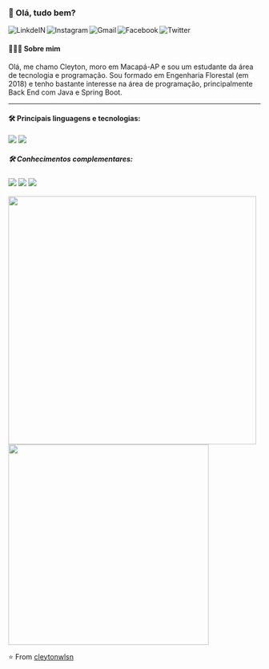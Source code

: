 ### 👋 Olá, tudo bem?
<a target="_blank" href="https://www.linkedin.com/in/cleytonwlsn/">
  <img align="left" alt="LinkdeIN" src="https://img.shields.io/badge/linkedin-%230077B5.svg?&style=for-the-badge&logo=linkedin&logoColor=black" />
</a>
<a target="_blank" href="https://www.instagram.com/cleytonwlsn/">
  <img align="left" alt="Instagram" src="https://img.shields.io/badge/instagram-%23E4405F.svg?&style=for-the-badge&logo=instagram&logoColor=black" />
</a>
<a target="_blank" href="mailto:cleytonwilsonlima@gmail.com">
  <img align="left" alt="Gmail" src="https://img.shields.io/badge/gmail-D14836?&style=for-the-badge&logo=gmail&logoColor=black" />
</a>
<a target="_blank" href="https://www.facebook.com/cley.wilson/">
  <img align="left" alt="Facebook" src="https://img.shields.io/badge/facebook-%231877F2.svg?&style=for-the-badge&logo=facebook&logoColor=black" />
</a>
<a target="_blank" href="https://www.twitter.com/cleytonwlsn/">
  <img align="left" alt="Twitter" src="https://img.shields.io/badge/twitter-%231DA1F2.svg?&style=for-the-badge&logo=twitter&logoColor=black" />
</a>
<br>

<h4> 👨🏻‍💻 Sobre mim </h4>

Olá, me chamo Cleyton, moro em Macapá-AP e sou um estudante da área de tecnologia e programação. Sou formado em Engenharia Florestal (em 2018) e tenho bastante interesse na área de programação, principalmente Back End com Java e Spring Boot. 

----
<h4> 🛠 Principais linguagens e tecnologias: </h4>
<code><img src="https://img.shields.io/badge/java-%23ED8B00.svg?style=for-the-badge&logo=java&logoColor=black"></code>
<code><img src="https://img.shields.io/badge/spring-%236DB33F.svg?style=for-the-badge&logo=spring&logoColor=black"></code>
<br>
<h5> 🛠 Conhecimentos complementares: </h5>
<code><img src="https://img.shields.io/badge/JavaScript-F7DF1E?style=for-the-badge&logo=javascript&logoColor=black"></code>
<code><img src="https://img.shields.io/badge/html5%20-%23E34F26.svg?&style=for-the-badge&logo=html5&logoColor=black"></code>
<code><img src="https://img.shields.io/badge/css3%20-%231572B6.svg?&style=for-the-badge&logo=css3&logoColor=black"></code>
<br>
<br>
<img width="495px" src="https://github-readme-stats.vercel.app/api?username=cleytonwlsn&count_private=true&theme=gotham"> <img width="400px" src="https://github-readme-stats.vercel.app/api/top-langs/?username=cleytonwlsn&theme=gotham&layout=compact">


⭐️ From [cleytonwlsn](https://github.com/cleytonwlsn)
